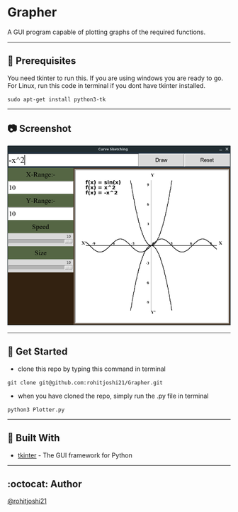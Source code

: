 # Grapher

A GUI program capable of plotting graphs of the required functions.

-----

## :crystal_ball: Prerequisites

You need tkinter to run this.
If you are using windows you are ready to go.
For Linux, run this code in terminal if you dont have tkinter installed.
```
sudo apt-get install python3-tk
```
----------

## :camera: Screenshot

![Graph](Assets/ss1.png)

----------

## :floppy_disk: Get Started

- clone this repo by typing this command in terminal
```
git clone git@github.com:rohitjoshi21/Grapher.git
```
- when you have cloned the repo, simply run the .py file in terminal 
```
python3 Plotter.py
```
----------

## :hammer: Built With

- [tkinter](https://github.com/topics/tkinter) - The GUI framework for Python

----------

## :octocat: Author

[@rohitjoshi21](https://github.com/rohitjoshi21)
